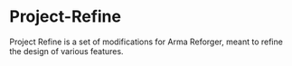 # Project-Refine
Project Refine is a set of modifications for Arma Reforger, meant to refine the design of various features.
